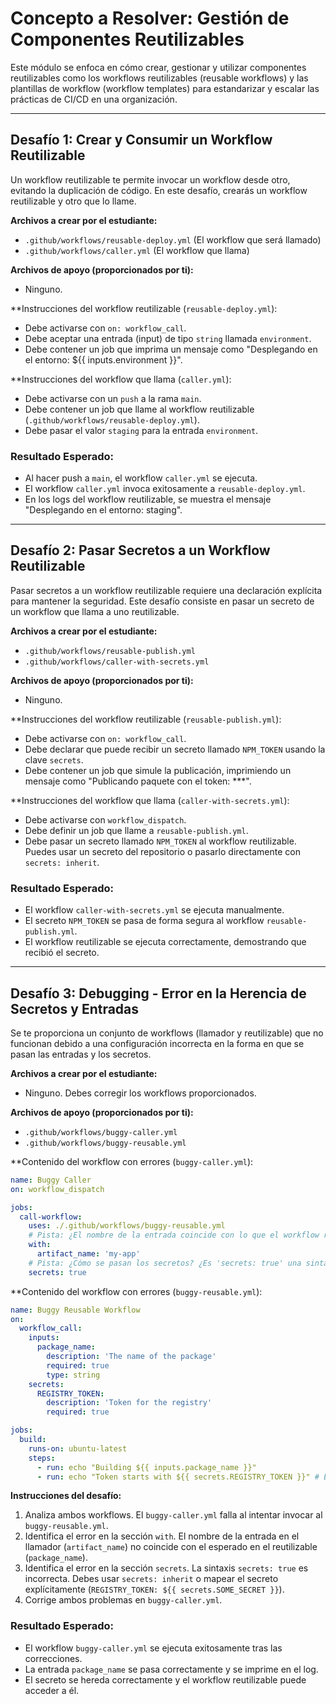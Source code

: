 # Concepto a Resolver: Gestión de Componentes Reutilizables
Este módulo se enfoca en cómo crear, gestionar y utilizar componentes reutilizables como los workflows reutilizables (reusable workflows) y las plantillas de workflow (workflow templates) para estandarizar y escalar las prácticas de CI/CD en una organización.

---

## Desafío 1: Crear y Consumir un Workflow Reutilizable
Un workflow reutilizable te permite invocar un workflow desde otro, evitando la duplicación de código. En este desafío, crearás un workflow reutilizable y otro que lo llame.

**Archivos a crear por el estudiante:**
- `.github/workflows/reusable-deploy.yml` (El workflow que será llamado)
- `.github/workflows/caller.yml` (El workflow que llama)

**Archivos de apoyo (proporcionados por ti):**
- Ninguno.

**Instrucciones del workflow reutilizable (`reusable-deploy.yml`):
- Debe activarse con `on: workflow_call`.
- Debe aceptar una entrada (input) de tipo `string` llamada `environment`.
- Debe contener un job que imprima un mensaje como "Desplegando en el entorno: ${{ inputs.environment }}".

**Instrucciones del workflow que llama (`caller.yml`):
- Debe activarse con un `push` a la rama `main`.
- Debe contener un job que llame al workflow reutilizable (`.github/workflows/reusable-deploy.yml`).
- Debe pasar el valor `staging` para la entrada `environment`.

### Resultado Esperado:
- Al hacer push a `main`, el workflow `caller.yml` se ejecuta.
- El workflow `caller.yml` invoca exitosamente a `reusable-deploy.yml`.
- En los logs del workflow reutilizable, se muestra el mensaje "Desplegando en el entorno: staging".

---

## Desafío 2: Pasar Secretos a un Workflow Reutilizable
Pasar secretos a un workflow reutilizable requiere una declaración explícita para mantener la seguridad. Este desafío consiste en pasar un secreto de un workflow que llama a uno reutilizable.

**Archivos a crear por el estudiante:**
- `.github/workflows/reusable-publish.yml`
- `.github/workflows/caller-with-secrets.yml`

**Archivos de apoyo (proporcionados por ti):**
- Ninguno.

**Instrucciones del workflow reutilizable (`reusable-publish.yml`):
- Debe activarse con `on: workflow_call`.
- Debe declarar que puede recibir un secreto llamado `NPM_TOKEN` usando la clave `secrets`.
- Debe contener un job que simule la publicación, imprimiendo un mensaje como "Publicando paquete con el token: ***".

**Instrucciones del workflow que llama (`caller-with-secrets.yml`):
- Debe activarse con `workflow_dispatch`.
- Debe definir un job que llame a `reusable-publish.yml`.
- Debe pasar un secreto llamado `NPM_TOKEN` al workflow reutilizable. Puedes usar un secreto del repositorio o pasarlo directamente con `secrets: inherit`.

### Resultado Esperado:
- El workflow `caller-with-secrets.yml` se ejecuta manualmente.
- El secreto `NPM_TOKEN` se pasa de forma segura al workflow `reusable-publish.yml`.
- El workflow reutilizable se ejecuta correctamente, demostrando que recibió el secreto.

---

## Desafío 3: Debugging - Error en la Herencia de Secretos y Entradas
Se te proporciona un conjunto de workflows (llamador y reutilizable) que no funcionan debido a una configuración incorrecta en la forma en que se pasan las entradas y los secretos.

**Archivos a crear por el estudiante:**
- Ninguno. Debes corregir los workflows proporcionados.

**Archivos de apoyo (proporcionados por ti):**
- `.github/workflows/buggy-caller.yml`
- `.github/workflows/buggy-reusable.yml`

**Contenido del workflow con errores (`buggy-caller.yml`):
```yaml
name: Buggy Caller
on: workflow_dispatch

jobs:
  call-workflow:
    uses: ./.github/workflows/buggy-reusable.yml
    # Pista: ¿El nombre de la entrada coincide con lo que el workflow reutilizable espera?
    with:
      artifact_name: 'my-app'
    # Pista: ¿Cómo se pasan los secretos? ¿Es 'secrets: true' una sintaxis válida?
    secrets: true
```

**Contenido del workflow con errores (`buggy-reusable.yml`):
```yaml
name: Buggy Reusable Workflow
on:
  workflow_call:
    inputs:
      package_name:
        description: 'The name of the package'
        required: true
        type: string
    secrets:
      REGISTRY_TOKEN:
        description: 'Token for the registry'
        required: true

jobs:
  build:
    runs-on: ubuntu-latest
    steps:
      - run: echo "Building ${{ inputs.package_name }}"
      - run: echo "Token starts with ${{ secrets.REGISTRY_TOKEN }}" # Esto fallará
```

**Instrucciones del desafío:**
1.  Analiza ambos workflows. El `buggy-caller.yml` falla al intentar invocar al `buggy-reusable.yml`.
2.  Identifica el error en la sección `with`. El nombre de la entrada en el llamador (`artifact_name`) no coincide con el esperado en el reutilizable (`package_name`).
3.  Identifica el error en la sección `secrets`. La sintaxis `secrets: true` es incorrecta. Debes usar `secrets: inherit` o mapear el secreto explícitamente (`REGISTRY_TOKEN: ${{ secrets.SOME_SECRET }}`).
4.  Corrige ambos problemas en `buggy-caller.yml`.

### Resultado Esperado:
- El workflow `buggy-caller.yml` se ejecuta exitosamente tras las correcciones.
- La entrada `package_name` se pasa correctamente y se imprime en el log.
- El secreto se hereda correctamente y el workflow reutilizable puede acceder a él.
